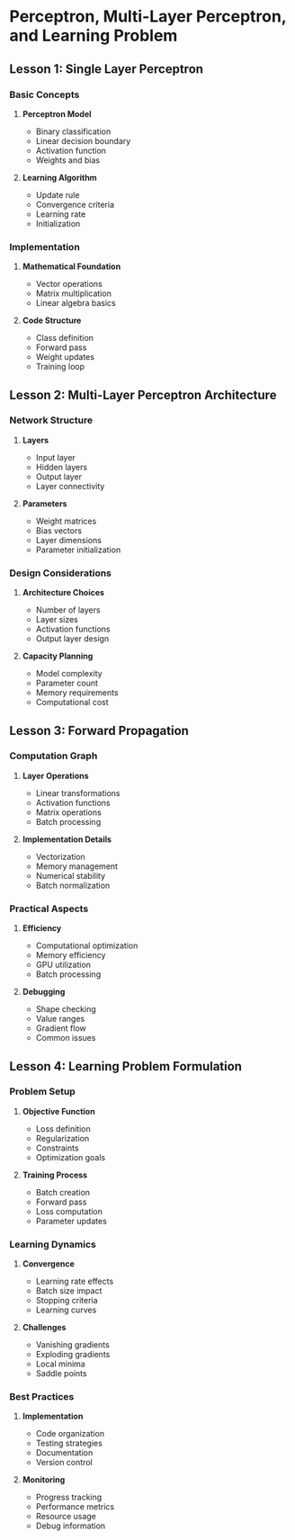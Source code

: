 # Perceptron, Multi-Layer Perceptron, and Learning Problem

## Lesson 1: Single Layer Perceptron

### Basic Concepts
1. **Perceptron Model**
   - Binary classification
   - Linear decision boundary
   - Activation function
   - Weights and bias

2. **Learning Algorithm**
   - Update rule
   - Convergence criteria
   - Learning rate
   - Initialization

### Implementation
1. **Mathematical Foundation**
   - Vector operations
   - Matrix multiplication
   - Linear algebra basics

2. **Code Structure**
   - Class definition
   - Forward pass
   - Weight updates
   - Training loop

## Lesson 2: Multi-Layer Perceptron Architecture

### Network Structure
1. **Layers**
   - Input layer
   - Hidden layers
   - Output layer
   - Layer connectivity

2. **Parameters**
   - Weight matrices
   - Bias vectors
   - Layer dimensions
   - Parameter initialization

### Design Considerations
1. **Architecture Choices**
   - Number of layers
   - Layer sizes
   - Activation functions
   - Output layer design

2. **Capacity Planning**
   - Model complexity
   - Parameter count
   - Memory requirements
   - Computational cost

## Lesson 3: Forward Propagation

### Computation Graph
1. **Layer Operations**
   - Linear transformations
   - Activation functions
   - Matrix operations
   - Batch processing

2. **Implementation Details**
   - Vectorization
   - Memory management
   - Numerical stability
   - Batch normalization

### Practical Aspects
1. **Efficiency**
   - Computational optimization
   - Memory efficiency
   - GPU utilization
   - Batch processing

2. **Debugging**
   - Shape checking
   - Value ranges
   - Gradient flow
   - Common issues

## Lesson 4: Learning Problem Formulation

### Problem Setup
1. **Objective Function**
   - Loss definition
   - Regularization
   - Constraints
   - Optimization goals

2. **Training Process**
   - Batch creation
   - Forward pass
   - Loss computation
   - Parameter updates

### Learning Dynamics
1. **Convergence**
   - Learning rate effects
   - Batch size impact
   - Stopping criteria
   - Learning curves

2. **Challenges**
   - Vanishing gradients
   - Exploding gradients
   - Local minima
   - Saddle points

### Best Practices
1. **Implementation**
   - Code organization
   - Testing strategies
   - Documentation
   - Version control

2. **Monitoring**
   - Progress tracking
   - Performance metrics
   - Resource usage
   - Debug information 